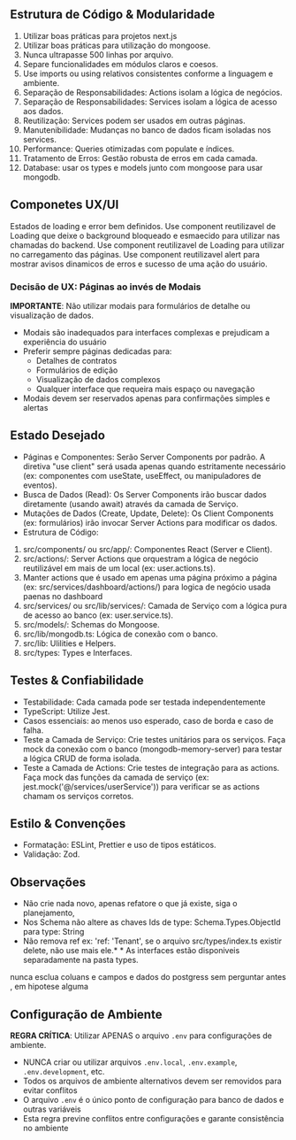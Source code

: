 ## Estrutura de Código & Modularidade

1. Utilizar boas práticas para projetos next.js
2. Utilizar boas práticas para utilização do mongoose.
3. Nunca ultrapasse 500 linhas por arquivo.
4. Separe funcionalidades em módulos claros e coesos.
5. Use imports ou using relativos consistentes conforme a linguagem e ambiente.
6. Separação de Responsabilidades: Actions isolam a lógica de negócios.
7. Separação de Responsabilidades: Services isolam a lógica de acesso aos dados.
8. Reutilização: Services podem ser usados em outras páginas.
9. Manutenibilidade: Mudanças no banco de dados ficam isoladas nos services.
10. Performance: Queries otimizadas com populate e índices.
11. Tratamento de Erros: Gestão robusta de erros em cada camada. 
12. Database: usar os types e models junto com mongoose para usar mongodb.

## Componetes UX/UI

Estados de loading e error bem definidos.
Use component reutilizavel de Loading que deixe o background bloqueado e esmaecido para utilizar nas chamadas do backend.
Use component reutilizavel de Loading para utilizar no carregamento das páginas.
Use component reutilizavel alert para mostrar avisos dinamicos de erros e sucesso de uma ação do usuário.

### Decisão de UX: Páginas ao invés de Modais
**IMPORTANTE**: Não utilizar modais para formulários de detalhe ou visualização de dados. 
- Modais são inadequados para interfaces complexas e prejudicam a experiência do usuário
- Preferir sempre páginas dedicadas para:
  - Detalhes de contratos
  - Formulários de edição
  - Visualização de dados complexos
  - Qualquer interface que requeira mais espaço ou navegação
- Modais devem ser reservados apenas para confirmações simples e alertas

## Estado Desejado 
* Páginas e Componentes: Serão Server Components por padrão. A diretiva "use client" será usada apenas quando estritamente necessário (ex: componentes com useState, useEffect, ou manipuladores de eventos).
* Busca de Dados (Read): Os Server Components irão buscar dados diretamente (usando await) através da camada de Serviço.
* Mutações de Dados (Create, Update, Delete): Os Client Components (ex: formulários) irão invocar Server Actions para modificar os dados.
* Estrutura de Código:
1. src/components/ ou src/app/: Componentes React (Server e Client).
2. src/actions/: Server Actions que orquestram a lógica de negócio reutilizável em mais de um local (ex: user.actions.ts).
4. Manter actions que é usado em apenas uma página próximo a página (ex: src/services/dashboard/actions/) para logica de negócio usada paenas no dashboard
5. src/services/ ou src/lib/services/: Camada de Serviço com a lógica pura de acesso ao banco (ex: user.service.ts).
6. src/models/: Schemas do Mongoose.
7. src/lib/mongodb.ts: Lógica de conexão com o banco.
8. src/lib: Ulilities e Helpers.
9. src/types: Types e Interfaces.


## Testes & Confiabilidade

* Testabilidade: Cada camada pode ser testada independentemente
* TypeScript: Utilize Jest.
* Casos essenciais: ao menos uso esperado, caso de borda e caso de falha.
* Teste a Camada de Serviço: Crie testes unitários para os serviços. Faça mock da conexão com o banco (mongodb-memory-server) para testar a lógica CRUD de forma isolada.
* Teste a Camada de Actions: Crie testes de integração para as actions. Faça mock das funções da camada de serviço (ex: jest.mock('@/services/userService')) para verificar se as actions chamam os serviços corretos.


## Estilo & Convenções

* Formatação: ESLint, Prettier e uso de tipos estáticos.
* Validação: Zod.

## Observações

* Não crie nada novo, apenas refatore o que já existe, siga o planejamento, 
* Nos Schema não altere as chaves Ids de type: Schema.Types.ObjectId para type: String
* Não remova ref ex: 'ref: 'Tenant', se o arquivo src/types/index.ts existir delete, não use mais ele.* * As interfaces estão disponiveis separadamente na pasta types.

nunca esclua coluans e campos e dados do postgress sem perguntar antes , em hipotese alguma

## Configuração de Ambiente

**REGRA CRÍTICA**: Utilizar APENAS o arquivo `.env` para configurações de ambiente.
- NUNCA criar ou utilizar arquivos `.env.local`, `.env.example`, `.env.development`, etc.
- Todos os arquivos de ambiente alternativos devem ser removidos para evitar conflitos
- O arquivo `.env` é o único ponto de configuração para banco de dados e outras variáveis
- Esta regra previne conflitos entre configurações e garante consistência no ambiente